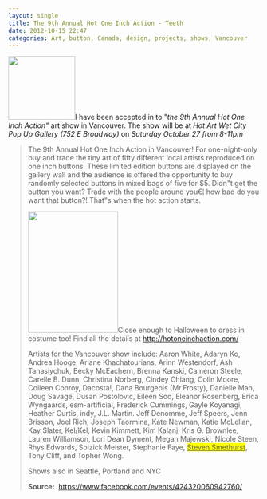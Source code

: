 ```yaml
---
layout: single
title: The 9th Annual Hot One Inch Action - Teeth
date: 2012-10-15 22:47
categories: Art, button, Canada, design, projects, shows, Vancouver
---
```

<a href="/public/uploads/2012/10/teeth1.png"><img class="size-full wp-image-2915 alignright" title="teeth" src="/public/uploads/2012/10/teeth1.png" alt="" width="134" height="127" /></a>I have been accepted in to "<em>the 9th Annual Hot One Inch Action"</em> art show in Vancouver. The show will be at <em>Hot Art Wet City Pop Up Gallery (752 E Broadway)</em> on <em>Saturday October 27 from 8-11pm</em>
<blockquote>The 9th Annual Hot One Inch Action in Vancouver! For one-night-only buy and trade the tiny art of fifty different local artists reproduced on one inch buttons. These limited edition buttons are displayed on the gallery wall and the audience is offered the opportunity to buy randomly selected buttons in mixed bags of five for $5. Didn&quot;t get the button you want? Trade with the people around you€¦ how bad do you want that button?! That&quot;s when the hot action starts.

<img class="size-full wp-image-2913 alignleft" title="188171_424320060942760_1774678927_n" src="/public/uploads/2012/10/188171_424320060942760_1774678927_n.jpg" alt="" width="180" height="243" />Close enough to Halloween to dress in costume too! Find all the details at <a href="http://hotoneinchaction.com/">http://hotoneinchaction.com/</a>

Artists for the Vancouver show include: Aaron White, Adaryn Ko, Andrea Hooge, Ariane Khachatourians, Arinn Westendorf, Ash Tanasiychuk, Becky McEachern, Brenna Kanski, Cameron Steele, Carelle B. Dunn, Christina Norberg, Cindey Chiang, Colin Moore, Colleen Conroy, Dacosta!, Dana Bourgeois (Mr.Frosty), Danielle Mah, Doug Savage, Dusan Postolovic, Eileen Soo, Eleanor Rosenberg, Erica Wyngaards, esm-artificial, Frederick Cummings, Gayle Koyanagi, Heather Curtis, indy, J.L. Martin. Jeff Denomme, Jeff Speers, Jenn Brisson, Joel Rich, Joseph Taormina, Kate Newman, Katie McLellan, Kay Slater, Kel/Kel, Kevin Kimmett, Kim Kalanj, Kris G. Brownlee, Lauren Williamson, Lori Dean Dyment, Megan Majewski, Nicole Steen, Rhys Edwards, Soizick Meister, Stephanie Faye, <span style="background-color: yellow; text-decoration: underline;">Steven Smethurst</span>, Tony Cliff, and Topher Wong.

Shows also in Seattle, Portland and NYC

<strong>Source:</strong>  <a href="https://www.facebook.com/events/424320060942760/">https://www.facebook.com/events/424320060942760/</a></blockquote>
&nbsp;
